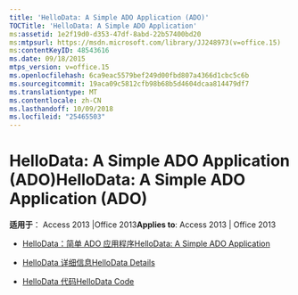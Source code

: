 ```yaml
---
title: 'HelloData: A Simple ADO Application (ADO)'
TOCTitle: 'HelloData: A Simple ADO Application'
ms:assetid: 1e2f19d0-d353-47df-8abd-22b57400bd20
ms:mtpsurl: https://msdn.microsoft.com/library/JJ248973(v=office.15)
ms:contentKeyID: 48543616
ms.date: 09/18/2015
mtps_version: v=office.15
ms.openlocfilehash: 6ca9eac5579bef249d00fbd807a4366d1cbc5c6b
ms.sourcegitcommit: 19aca09c5812cfb98b68b5d4604dcaa814479df7
ms.translationtype: MT
ms.contentlocale: zh-CN
ms.lasthandoff: 10/09/2018
ms.locfileid: "25465503"
---
```

# <a name="hellodata-a-simple-ado-application-ado"></a><span data-ttu-id="6726c-102">HelloData: A Simple ADO Application (ADO)</span><span class="sxs-lookup"><span data-stu-id="6726c-102">HelloData: A Simple ADO Application (ADO)</span></span>


<span data-ttu-id="6726c-103">**适用于**： Access 2013 |Office 2013</span><span class="sxs-lookup"><span data-stu-id="6726c-103">**Applies to**: Access 2013 | Office 2013</span></span>



  - [<span data-ttu-id="6726c-104">HelloData：简单 ADO 应用程序</span><span class="sxs-lookup"><span data-stu-id="6726c-104">HelloData: A Simple ADO Application</span></span>](hellodata-a-simple-ado-application.md)

  - [<span data-ttu-id="6726c-105">HelloData 详细信息</span><span class="sxs-lookup"><span data-stu-id="6726c-105">HelloData Details</span></span>](hellodata-details.md)

  - [<span data-ttu-id="6726c-106">HelloData 代码</span><span class="sxs-lookup"><span data-stu-id="6726c-106">HelloData Code</span></span>](hellodata-code.md)

